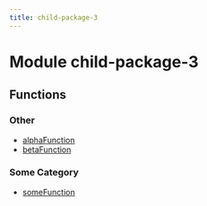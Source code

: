 ```yaml
---
title: child-package-3
---
```


# Module child-package-3

## Functions

### Other

- [alphaFunction](functions/function.alphaFunction.md) <Badge type="alpha" text="Alpha" />
- [betaFunction](functions/function.betaFunction.md) <Badge type="beta" text="Beta" />

### Some Category

- [someFunction](functions/function.someFunction.md)
